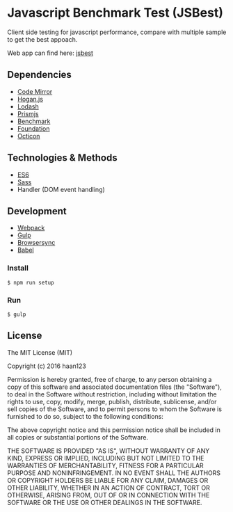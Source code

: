 # Javascript Benchmark Test (JSBest)
Client side testing for javascript performance, compare with multiple sample to get the best appoach.

Web app can find here: [jsbest](https://haan123.github.io/jsbest/)

## Dependencies
- [Code Mirror](https://github.com/codemirror/CodeMirror)
- [Hogan.js](https://github.com/twitter/hogan.js/)
- [Lodash](https://github.com/lodash/lodash)
- [Prismjs](https://github.com/PrismJS/prism)
- [Benchmark](https://github.com/bestiejs/benchmark.js)
- [Foundation](https://github.com/zurb/foundation-sites)
- [Octicon](https://octicons.github.com/)

## Technologies & Methods
- [ES6](https://babeljs.io/docs/learn-es2015/)
- [Sass](http://sass-lang.com/)
- Handler (DOM event handling)

## Development
- [Webpack](https://webpack.github.io/)
- [Gulp](http://gulpjs.com/)
- [Browsersync](https://www.browsersync.io/)
- [Babel](https://babeljs.io/)

### Install
```
$ npm run setup
```

### Run
```
$ gulp
```

## License
The MIT License (MIT)

Copyright (c) 2016 haan123

Permission is hereby granted, free of charge, to any person obtaining a copy
of this software and associated documentation files (the "Software"), to deal
in the Software without restriction, including without limitation the rights
to use, copy, modify, merge, publish, distribute, sublicense, and/or sell
copies of the Software, and to permit persons to whom the Software is
furnished to do so, subject to the following conditions:

The above copyright notice and this permission notice shall be included in all
copies or substantial portions of the Software.

THE SOFTWARE IS PROVIDED "AS IS", WITHOUT WARRANTY OF ANY KIND, EXPRESS OR
IMPLIED, INCLUDING BUT NOT LIMITED TO THE WARRANTIES OF MERCHANTABILITY,
FITNESS FOR A PARTICULAR PURPOSE AND NONINFRINGEMENT. IN NO EVENT SHALL THE
AUTHORS OR COPYRIGHT HOLDERS BE LIABLE FOR ANY CLAIM, DAMAGES OR OTHER
LIABILITY, WHETHER IN AN ACTION OF CONTRACT, TORT OR OTHERWISE, ARISING FROM,
OUT OF OR IN CONNECTION WITH THE SOFTWARE OR THE USE OR OTHER DEALINGS IN THE
SOFTWARE.
